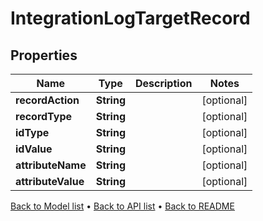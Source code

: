 

# IntegrationLogTargetRecord


## Properties

| Name | Type | Description | Notes |
|------------ | ------------- | ------------- | -------------|
|**recordAction** | **String** |  |  [optional] |
|**recordType** | **String** |  |  [optional] |
|**idType** | **String** |  |  [optional] |
|**idValue** | **String** |  |  [optional] |
|**attributeName** | **String** |  |  [optional] |
|**attributeValue** | **String** |  |  [optional] |



[Back to Model list](../README.md#documentation-for-models) &#8226; [Back to API list](../README.md#documentation-for-api-endpoints) &#8226; [Back to README](../README.md)


